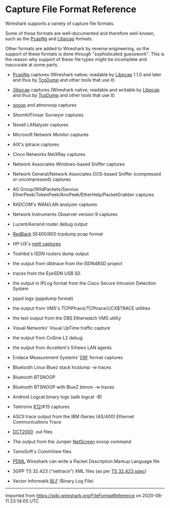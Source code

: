 # Capture File Format Reference

Wireshark supports a variety of capture file formats.

Some of these formats are well-documented and therefore well-known, such as the [PcapNg](/Development/PcapNg) and [Libpcap](/Development/LibpcapFileFormat) formats.

Other formats are added to Wireshark by reverse engineering, so the support of these formats is done through "sophisticated guesswork". This is the reason why support of these file types might be incomplete and inaccurate at some parts.

  - [PcapNg](/Development/PcapNg) captures (Wireshark native; readable by [Libpcap](/libpcap) 1.1.0 and later and thus by [TcpDump](/TcpDump) and other tools that use it)

  - [/libpcap](/FileFormatReference/libpcap) captures (Wireshark native; readable and writable by [Libpcap](/libpcap) and thus by [TcpDump](/TcpDump) and other tools that use it)

  - [snoop](http://tools.ietf.org/rfcmarkup?rfc=1761) and atmsnoop captures

  - Shomiti/Finisar Surveyor captures

  - Novell LANalyzer captures

  - Microsoft Network Monitor captures

  - AIX's iptrace captures

  - Cinco Networks NetXRay captures

  - Network Associates Windows-based Sniffer captures

  - Network General/Network Associates DOS-based Sniffer (compressed or uncompressed) captures

  - AG Group/WildPackets/Savvius EtherPeek/TokenPeek/AiroPeek/EtherHelp/PacketGrabber captures

  - RADCOM's WAN/LAN analyzer captures

  - Network Instruments Observer version 9 captures

  - Lucent/Ascend router debug output

  - [RedBack](/RedBack) SE400/800 tcpdump pcap format

  - HP-UX's [nettl captures](http://docs.hp.com/en/B2355-60105/nettl.1M.html)

  - Toshiba's ISDN routers dump output

  - the output from i4btrace from the ISDN4BSD project

  - traces from the EyeSDN USB S0.

  - the output in IPLog format from the Cisco Secure Intrusion Detection System

  - pppd logs (pppdump format)

  - the output from VMS's TCPIPtrace/TCPtrace/UCX$TRACE utilities

  - the text output from the DBS Etherwatch VMS utility

  - Visual Networks' Visual UpTime traffic capture

  - the output from CoSine L2 debug

  - the output from Accellent's 5Views LAN agents

  - Endace Measurement Systems' [ERF](/ERF) format captures

  - Bluetooth Linux Bluez stack hcidump -w traces

  - Bluetooth BTSNOOP

  - Bluetooth BTSNOOP with BlueZ btmon -w traces

  - Android Logcat binary logs (adb logcat -B)

  - Tektronix [K12](/K12)/K15 captures

  - ASCII trace output from the IBM iSeries (AS/400) Ethernet Communications Trace

  - [DCT2000](/DCT2000) .out files

  - The output from the Juniper [NetScreen](/NetScreen) snoop command

  - TamoSoft's CommView files

  - [PDML](/PDML) Wireshark can write a Packet Description Markup Language file

  - 3GPP TS 32.423 ("nettrace") XML files (as per [TS 32.423 spec](https://portal.3gpp.org/desktopmodules/Specifications/SpecificationDetails.aspx?specificationId=2010))

  - Vector Informatik [BLF](/BLF) (Binary Log File)

---

Imported from https://wiki.wireshark.org/FileFormatReference on 2020-08-11 23:14:05 UTC
